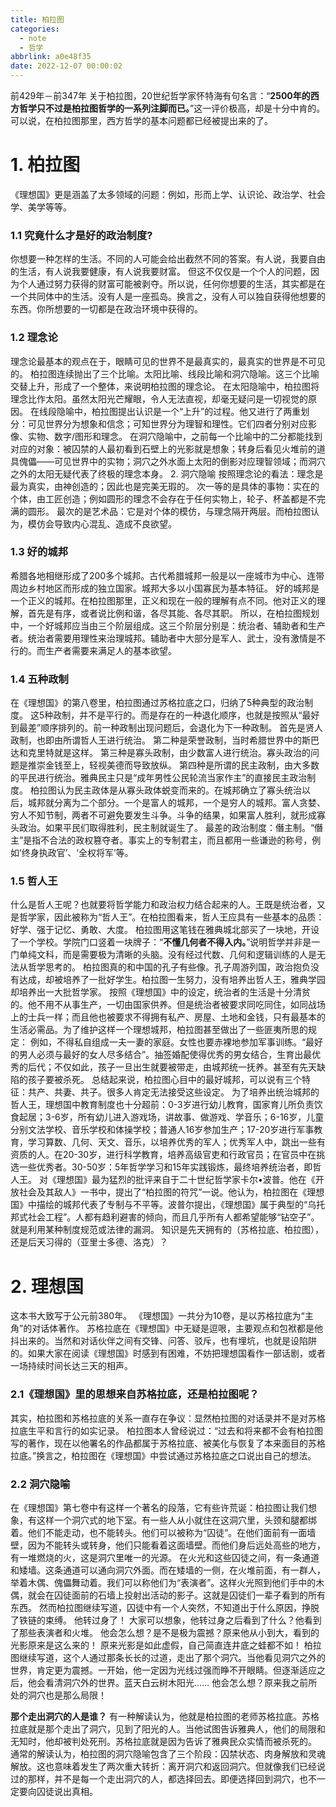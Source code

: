 ```yaml
---
title: 柏拉图
categories:
  - note
  - 哲学
abbrlink: a0e48f35
date: 2022-12-07 00:00:02
---
```


前429年－前347年
关于柏拉图，20世纪哲学家怀特海有句名言：“**2500年的西方哲学只不过是柏拉图哲学的一系列注脚而已。**”这一评价极高，却是十分中肯的。可以说，在柏拉图那里，西方哲学的基本问题都已经被提出来的了。

<!-- more -->

# 1. 柏拉图
《理想国》更是涵盖了太多领域的问题：例如，形而上学、认识论、政治学、社会学、美学等等。
### 1.1 究竟什么才是好的政治制度?
你想要一种怎样的生活。不同的人可能会给出截然不同的答案。有人说，我要自由的生活，有人说我要健康，有人说我要财富。
但这不仅仅是一个个人的问题，因为个人通过努力获得的财富可能被剥夺。所以说，任何你想要的生活，其实都是在一个共同体中的生活。没有人是一座孤岛。换言之，没有人可以独自获得他想要的东西。你所想要的一切都是在政治环境中获得的。
### 1.2 理念论
理念论最基本的观点在于，眼睛可见的世界不是最真实的，最真实的世界是不可见的。
柏拉图连续抛出了三个比喻。太阳比喻、线段比喻和洞穴隐喻。这三个比喻交替上升，形成了一个整体，来说明柏拉图的理念论。
在太阳隐喻中，柏拉图将理念比作太阳。虽然太阳光芒耀眼，令人无法直视，却毫无疑问是一切视觉的原因。
在线段隐喻中，柏拉图提出认识是一个“上升”的过程。他又进行了两重划分：可见世界分为想象和信念；可知世界分为理智和理性。它们四者分别对应影像、实物、数字/图形和理念。
在洞穴隐喻中，之前每一个比喻中的二分都能找到对应的对象：被囚禁的人最初看到石壁上的光影就是想象；转身后看见火堆前的道具傀儡——可见世界中的实物；洞穴之外水面上太阳的倒影对应理智领域；而洞穴之外的太阳无疑代表了终极的理念本身。 2. 洞穴隐喻
按照理念论的看法：理念是最为真实，由神创造的；因此也是完美无瑕的。
次一等的是具体的事物：实在的个体，由工匠创造；例如圆形的理念不会存在于任何实物上，轮子、杯盖都是不完满的圆形。
最次的是艺术品：它是对个体的模仿，与理念隔开两层。而柏拉图认为，模仿会导致内心混乱、造成不良欲望。
### 1.3 好的城邦
希腊各地相继形成了200多个城邦。古代希腊城邦一般是以一座城市为中心、连带周边乡村地区而形成的独立国家。城邦大多以小国寡民为基本特征。
好的城邦是一个正义的城邦。在柏拉图那里，正义和现在一般的理解有点不同。他对正义的理解，首先是有序，或者说比例和谐，各尽其能、各尽其职。
所以，在柏拉图规划中，一个好城邦应当由三个阶层组成。这三个阶层分别是：统治者、辅助者和生产者。统治者需要用理性来治理城邦。辅助者中大部分是军人、武士，没有激情是不行的。而生产者需要来满足人的基本欲望。
### 1.4 五种政制
在《理想国》的第八卷里，柏拉图通过苏格拉底之口，归纳了5种典型的政治制度。
这5种政制，并不是平行的。而是存在的一种退化顺序，也就是按照从“最好到最差”顺序排列的。前一种政制出现问题后，会退化为下一种政制。
首先是贤人政制，也即由所谓哲人王进行统治。
第二种是荣誉政制，当时希腊世界中的斯巴达和克里特就是这样。
第三种是寡头政制，由少数富人进行统治。寡头政治的问题是推崇金钱至上，轻视美德而导致放纵。
第四种是所谓的民主政制，由大多数的平民进行统治。雅典民主只是“成年男性公民轮流当家作主”的直接民主政治制度。
柏拉图认为民主政体是从寡头政体蜕变而来的。在城邦确立了寡头统治以后，城邦就分离为二个部分。一个是富人的城邦，一个是穷人的城邦。富人贪婪、穷人不知节制，两者不可避免要发生斗争。斗争的结果，如果富人胜利，就形成寡头政治。如果平民们取得胜利，民主制就诞生了。
最差的政治制度：僭主制。“僭主”是指不合法的政权篡夺者。事实上的专制君主，而且都用一些谦逊的称号，例如‘终身执政官’、‘全权将军’等。
### 1.5 哲人王
什么是哲人王呢？也就要将哲学能力和政治权力结合起来的人。王既是统治者，又是哲学家，因此被称为“哲人王”。在柏拉图看来，哲人王应具有一些基本的品质：好学、强于记忆、勇敢、大度。
柏拉图用这笔钱在雅典城北部买了一块地，开设了一个学校。学院门口竖着一块牌子：“**不懂几何者不得入内。**”说明哲学并非是一门单纯文科，而是需要极为清晰的头脑。没有经过代数、几何和逻辑训练的人是无法从哲学思考的。
柏拉图真的和中国的孔子有些像。孔子周游列国，政治抱负没有达成，却被培养了一批好学生。柏拉图一生努力，没有培养出哲人王，雅典学园却培养出一大批哲学家。
按照《理想国》中的设定，统治者的生活是十分清贫的。他不用不从事生产，一切由国家供养。但是统治者被要求同吃同住，如同战场上的士兵一样；而且他也被要求不得拥有私产、房屋、土地和金钱，只有最基本的生活必需品。为了维护这样一个理想城邦，柏拉图甚至做出了一些匪夷所思的规定：
例如，不得私自组成一夫一妻的家庭。女性也要赤裸地参加军事训练。“最好的男人必须与最好的女人尽多结合”。抽签婚配使得优秀的男女结合，生育出最优秀的后代；不仅如此，孩子一旦出生就要被带走，由城邦统一抚养。甚至有先天缺陷的孩子要被杀死。
总结起来说，柏拉图心目中的最好城邦，可以说有三个特征：共产、共妻、共子。很多人肯定无法接受这些设定。
为了培养出统治城邦的哲人王，理想国中教育制度也十分超前：0-3岁进行幼儿教育，国家育儿所负责饮食起居；3-6岁，所有幼儿进入游戏场，讲故事、做游戏、学音乐；6-16岁，儿童分别文法学校、音乐学校和体操学校；普通人16岁参加生产；17-20岁进行军事教育，学习算数、几何、天文、音乐，以培养优秀的军人；优秀军人中，跳出一些有资质的人。在20-30岁，进行科学教育，培养高级官吏和行政官员；在官员中在挑选一些优秀者。30-50岁：5年哲学学习和15年实践锻炼，最终培养统治者，即哲人王。
对《理想国》最为猛烈的批评来自于二十世纪哲学家卡尔•波普。他在《开放社会及其敌人》一书中，提出了“柏拉图的符咒”一说。他认为，柏拉图在《理想国》中描绘的城邦代表了专制与不平等。波普尔提出，《理想国》属于典型的“乌托邦式社会工程”。人都有趋利避害的倾向，而且几乎所有人都希望能够“钻空子”。就是利用某种制度规范或法律的漏洞。
知识是先天拥有的（苏格拉底、柏拉图），还是后天习得的（亚里士多德、洛克）？



# 2. 理想国

这本书大致写于公元前380年。
《理想国》一共分为10卷，是以苏格拉底为“主角”的对话体著作。
苏格拉底在《理想国》中无疑是逗哏，主要观点和包袱都是他抖出来的。当然和对话伙伴之间有交锋、问答、驳斥，也有埋坑，也就是设陷阱的。如果大家在阅读《理想国》时感到有困难，不妨把理想国看作一部话剧，或者一场持续时间长达三天的相声。
### 2.1《理想国》里的思想来自苏格拉底，还是柏拉图呢？
其实，柏拉图和苏格拉底的关系一直存在争议：显然柏拉图的对话录并不是对苏格拉底生平和言行的如实记录。
柏拉图本人曾经说过：“过去和将来都不会有柏拉图写的著作，现在以他署名的作品都属于苏格拉底、被美化与恢复了本来面目的苏格拉底。”换言之，柏拉图在《理想国》中尝试通过苏格拉底之口说出自己的想法。

### 2.2 洞穴隐喻
在《理想国》第七卷中有这样一个著名的段落，它有些许荒诞：柏拉图让我们想象，有这样一个洞穴式的地下室。有一些人从小就住在这洞穴里，头颈和腿都绑着。他们不能走动，也不能转头。他们可以被称为“囚徒”。在他们面前有一面墙壁，因为不能转头或转身，他们只能看着这面墙壁。而他们身后远处高些的地方，有一堆燃烧的火，这是洞穴里唯一的光源。
在火光和这些囚徒之间，有一条通道和矮墙。这条通道可以通向洞穴外面。而在矮墙的一侧，在火堆前面，有一群人，举着木偶、傀儡舞动着。我们可以称他们为“表演者”。这样火光照到他们手中的木偶，就会在囚徒面前的石墙上投射出活动的影子。这就是囚徒们一辈子看到的所有东西。
然而柏拉图继续写道，囚徒中有一个人突然，不知道出于什么原因，挣脱了铁链的束缚。
他转过身了！
大家可以想象，他转过身之后看到了什么？他看到了那些表演者和火堆。
他会怎么想？是不是极为震撼？原来他从小到大，看到的光影原来是这么来的！
原来光影是如此虚假，自己简直连井底之蛙都不如！
柏拉图继续写道，这个人通过那条长长的过道，走出了那个洞穴。当他看见洞穴之外的世界，肯定更为震撼。一开始，他一定因为光线过强而睁不开眼睛。但逐渐适应之后，他会看清洞穴外的世界。蓝天白云树木阳光……
他会怎么想？原来我之前所处的洞穴也是那么局限！

**那个走出洞穴的人是谁？**
有一种解读认为，他就是柏拉图的老师苏格拉底。苏格拉底就是那个走出了洞穴，见到了阳光的人。当他试图告诉雅典人，他们的局限和无知时，他却被判处死刑。苏格拉底就是因为告诉了雅典民众实情而被杀死的。
通常的解读认为，柏拉图的洞穴隐喻包含了三个阶段：囚禁状态、肉身解放和灵魂解放。这也意味着发生了两次重大转折：离开洞穴和返回洞穴。但就像我们已经说过的那样，并不是每一个走出洞穴的人，都选择回去。即便选择回到洞穴，也不一定要向囚徒说出真相。